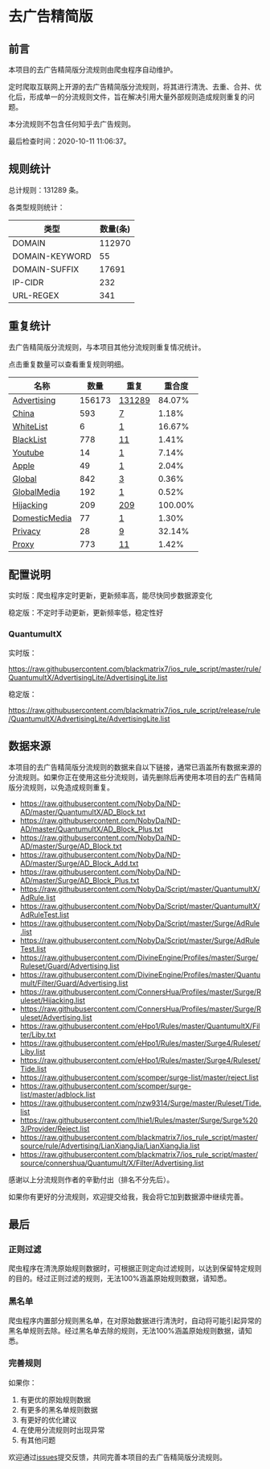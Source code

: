 # 去广告精简版

## 前言

本项目的去广告精简版分流规则由爬虫程序自动维护。

定时爬取互联网上开源的去广告精简版分流规则，将其进行清洗、去重、合并、优化后，形成单一的分流规则文件，旨在解决引用大量外部规则造成规则重复的问题。

本分流规则不包含任何知乎去广告规则。

最后检查时间：2020-10-11 11:06:37。

## 规则统计

总计规则：131289 条。

各类型规则统计：

| 类型 | 数量(条) |
| ---- | ---- |
| DOMAIN | 112970 |
| DOMAIN-KEYWORD | 55 |
| DOMAIN-SUFFIX | 17691 |
| IP-CIDR | 232 |
| URL-REGEX | 341 |
## 重复统计

去广告精简版分流规则，与本项目其他分流规则重复情况统计。

点击重复数量可以查看重复规则明细。

| 名称 | 数量 | 重复 | 重合度 |
| ---- | ---- | ---- | ------ |
|  [Advertising](https://github.com/blackmatrix7/ios_rule_script/tree/master/rule/QuantumultX/Advertising)    | 156173   | [131289](https://github.com/blackmatrix7/ios_rule_script/tree/master/rule/QuantumultX/AdvertisingLite/Repeat/Advertising.list)   |   84.07%  |
|  [China](https://github.com/blackmatrix7/ios_rule_script/tree/master/rule/QuantumultX/China)    | 593   | [7](https://github.com/blackmatrix7/ios_rule_script/tree/master/rule/QuantumultX/AdvertisingLite/Repeat/China.list)   |   1.18%  |
|  [WhiteList](https://github.com/blackmatrix7/ios_rule_script/tree/master/rule/QuantumultX/WhiteList)    | 6   | [1](https://github.com/blackmatrix7/ios_rule_script/tree/master/rule/QuantumultX/AdvertisingLite/Repeat/WhiteList.list)   |   16.67%  |
|  [BlackList](https://github.com/blackmatrix7/ios_rule_script/tree/master/rule/QuantumultX/BlackList)    | 778   | [11](https://github.com/blackmatrix7/ios_rule_script/tree/master/rule/QuantumultX/AdvertisingLite/Repeat/BlackList.list)   |   1.41%  |
|  [Youtube](https://github.com/blackmatrix7/ios_rule_script/tree/master/rule/QuantumultX/Youtube)    | 14   | [1](https://github.com/blackmatrix7/ios_rule_script/tree/master/rule/QuantumultX/AdvertisingLite/Repeat/Youtube.list)   |   7.14%  |
|  [Apple](https://github.com/blackmatrix7/ios_rule_script/tree/master/rule/QuantumultX/Apple)    | 49   | [1](https://github.com/blackmatrix7/ios_rule_script/tree/master/rule/QuantumultX/AdvertisingLite/Repeat/Apple.list)   |   2.04%  |
|  [Global](https://github.com/blackmatrix7/ios_rule_script/tree/master/rule/QuantumultX/Global)    | 842   | [3](https://github.com/blackmatrix7/ios_rule_script/tree/master/rule/QuantumultX/AdvertisingLite/Repeat/Global.list)   |   0.36%  |
|  [GlobalMedia](https://github.com/blackmatrix7/ios_rule_script/tree/master/rule/QuantumultX/GlobalMedia)    | 192   | [1](https://github.com/blackmatrix7/ios_rule_script/tree/master/rule/QuantumultX/AdvertisingLite/Repeat/GlobalMedia.list)   |   0.52%  |
|  [Hijacking](https://github.com/blackmatrix7/ios_rule_script/tree/master/rule/QuantumultX/Hijacking)    | 209   | [209](https://github.com/blackmatrix7/ios_rule_script/tree/master/rule/QuantumultX/AdvertisingLite/Repeat/Hijacking.list)   |   100.00%  |
|  [DomesticMedia](https://github.com/blackmatrix7/ios_rule_script/tree/master/rule/QuantumultX/DomesticMedia)    | 77   | [1](https://github.com/blackmatrix7/ios_rule_script/tree/master/rule/QuantumultX/AdvertisingLite/Repeat/DomesticMedia.list)   |   1.30%  |
|  [Privacy](https://github.com/blackmatrix7/ios_rule_script/tree/master/rule/QuantumultX/Privacy)    | 28   | [9](https://github.com/blackmatrix7/ios_rule_script/tree/master/rule/QuantumultX/AdvertisingLite/Repeat/Privacy.list)   |   32.14%  |
|  [Proxy](https://github.com/blackmatrix7/ios_rule_script/tree/master/rule/QuantumultX/Proxy)    | 773   | [11](https://github.com/blackmatrix7/ios_rule_script/tree/master/rule/QuantumultX/AdvertisingLite/Repeat/Proxy.list)   |   1.42%  |
## 配置说明

实时版：爬虫程序定时更新，更新频率高，能尽快同步数据源变化

稳定版：不定时手动更新，更新频率低，稳定性好

### QuantumultX 
实时版：

https://raw.githubusercontent.com/blackmatrix7/ios_rule_script/master/rule/QuantumultX/AdvertisingLite/AdvertisingLite.list

稳定版：

https://raw.githubusercontent.com/blackmatrix7/ios_rule_script/release/rule/QuantumultX/AdvertisingLite/AdvertisingLite.list

## 数据来源

本项目的去广告精简版分流规则的数据来自以下链接，通常已涵盖所有数据来源的分流规则。如果你正在使用这些分流规则，请先删除后再使用本项目的去广告精简版分流规则，以免造成规则重复。

- https://raw.githubusercontent.com/NobyDa/ND-AD/master/QuantumultX/AD_Block.txt
- https://raw.githubusercontent.com/NobyDa/ND-AD/master/QuantumultX/AD_Block_Plus.txt
- https://raw.githubusercontent.com/NobyDa/ND-AD/master/Surge/AD_Block.txt
- https://raw.githubusercontent.com/NobyDa/ND-AD/master/Surge/AD_Block_Add.txt
- https://raw.githubusercontent.com/NobyDa/ND-AD/master/Surge/AD_Block_Plus.txt
- https://raw.githubusercontent.com/NobyDa/Script/master/QuantumultX/AdRule.list
- https://raw.githubusercontent.com/NobyDa/Script/master/QuantumultX/AdRuleTest.list
- https://raw.githubusercontent.com/NobyDa/Script/master/Surge/AdRule.list
- https://raw.githubusercontent.com/NobyDa/Script/master/Surge/AdRuleTest.list
- https://raw.githubusercontent.com/DivineEngine/Profiles/master/Surge/Ruleset/Guard/Advertising.list
- https://raw.githubusercontent.com/DivineEngine/Profiles/master/Quantumult/Filter/Guard/Advertising.list
- https://raw.githubusercontent.com/ConnersHua/Profiles/master/Surge/Ruleset/Hijacking.list
- https://raw.githubusercontent.com/ConnersHua/Profiles/master/Surge/Ruleset/Advertising.list
- https://raw.githubusercontent.com/eHpo1/Rules/master/QuantumultX/Filter/Liby.txt
- https://raw.githubusercontent.com/eHpo1/Rules/master/Surge4/Ruleset/Liby.list
- https://raw.githubusercontent.com/eHpo1/Rules/master/Surge4/Ruleset/Tide.list
- https://raw.githubusercontent.com/scomper/surge-list/master/reject.list
- https://raw.githubusercontent.com/scomper/surge-list/master/adblock.list
- https://raw.githubusercontent.com/nzw9314/Surge/master/Ruleset/Tide.list
- https://raw.githubusercontent.com/lhie1/Rules/master/Surge/Surge%203/Provider/Reject.list
- https://raw.githubusercontent.com/blackmatrix7/ios_rule_script/master/source/rule/Advertising/LianXiangJia/LianXiangJia.list
- https://raw.githubusercontent.com/blackmatrix7/ios_rule_script/master/source/connershua/Quantumult/X/Filter/Advertising.list


感谢以上分流规则作者的辛勤付出（排名不分先后）。

如果你有更好的分流规则，欢迎提交给我，我会将它加到数据源中继续完善。

## 最后

### 正则过滤

爬虫程序在清洗原始规则数据时，可根据正则定向过滤规则，以达到保留特定规则的目的。经过正则过滤的规则，无法100%涵盖原始规则数据，请知悉。

### 黑名单

爬虫程序内置部分规则黑名单，在对原始数据进行清洗时，自动将可能引起异常的黑名单规则去除。经过黑名单去除的规则，无法100%涵盖原始规则数据，请知悉。

### 完善规则

如果你：

1. 有更优的原始规则数据
2. 有更多的黑名单规则数据
3. 有更好的优化建议
4. 在使用分流规则时出现异常
5. 有其他问题

欢迎通过[issues](https://github.com/blackmatrix7/ios_rule_script/issues/new)提交反馈，共同完善本项目的去广告精简版分流规则。
